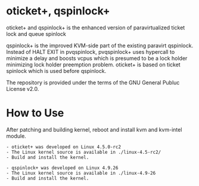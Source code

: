 # oticket+, qspinlock+
oticket+ and qspinlock+ is the enhanced version of paravirtualized ticket lock and queue spinlock 

qspinlock+ is the improved KVM-side part of the existing paravirt qspinlock. Instead of HALT EXIT in pvqspinlock, pvqspinlock+ uses hypercall to minimize a delay and boosts vcpus which is presumed to be a lock holder minimizing lock holder preemption problem. oticket+ is based on ticket spinlock which is used before qspinlock.  

The repository is provided under the terms of the GNU General Publuc License v2.0.

# How to Use

After patching and building kernel, reboot and install kvm and kvm-intel module.
```
- oticket+ was developed on Linux 4.5.0-rc2
- The Linux kernel source is available in ./linux-4.5-rc2/
- Build and install the kernel.
```
```
- qspinlock+ was developed on Linux 4.9.26
- The Linux kernel source is available in ./linux-4.9-26
- Build and install the kernel.
```
